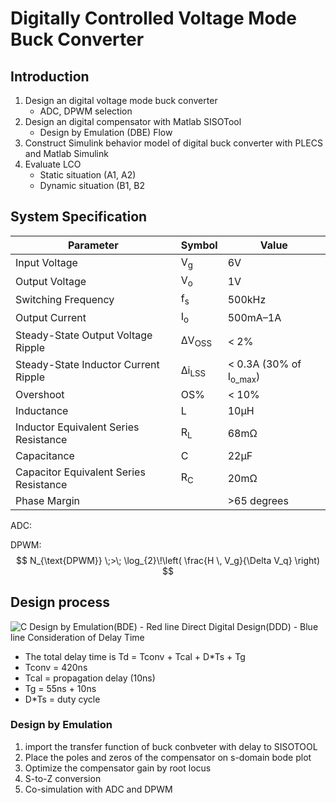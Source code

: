 # Digitally Controlled Voltage Mode Buck Converter

## Introduction

1. Design an digital voltage mode buck converter
   - ADC, DPWM selection
2. Design an digital compensator with Matlab SISOTool
   - Design by Emulation (DBE) Flow
3. Construct Simulink behavior model of digital buck converter with PLECS and Matlab Simulink
4. Evaluate LCO
   - Static situation (A1, A2)
   - Dynamic situation (B1, B2

## System Specification
| Parameter                             | Symbol  | Value               |
|---------------------------------------|---------|---------------------|
| Input Voltage                         | V<sub>g</sub>    | 6V                  |
| Output Voltage                        | V<sub>o</sub>    | 1V                  |
| Switching Frequency                   | f<sub>s</sub>    | 500kHz              |
| Output Current                        | I<sub>o</sub>    | 500mA–1A            |
| Steady-State Output Voltage Ripple    | ΔV<sub>OSS</sub> | < 2%                |
| Steady-State Inductor Current Ripple  | Δi<sub>LSS</sub> | < 0.3A (30% of I<sub>o_max</sub>) |
| Overshoot                             | OS%     | < 10%               |
| Inductance                            | L       | 10μH                |
| Inductor Equivalent Series Resistance | R<sub>L</sub>    | 68mΩ                |
| Capacitance                           | C       | 22μF                |
| Capacitor Equivalent Series Resistance| R<sub>C</sub>    | 20mΩ                |
| Phase Margin                          |                  | >65 degrees         |

ADC:

DPWM:
$$
N_{\text{DPWM}} \;>\; \log_{2}\!\left( \frac{H \, V_g}{\Delta V_q} \right)
$$

## Design process
![C](./figure/closedloop.png)
Design by Emulation(BDE) - Red line
Direct Digital Design(DDD) - Blue line
Consideration of Delay Time
   - The total delay time is Td = Tconv + Tcal + D*Ts + Tg
   - Tconv = 420ns
   - Tcal = propagation delay (10ns)
   - Tg = 55ns + 10ns
   - D*Ts = duty cycle

### Design by Emulation
1. import the transfer function of buck conbveter with delay to SISOTOOL
2. Place the poles and zeros of the compensator on s-domain bode plot
3. Optimize the compensator gain by root locus
4. S-to-Z conversion
5. Co-simulation with ADC and DPWM



